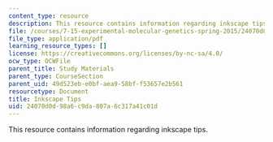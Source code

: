 ```yaml
---
content_type: resource
description: This resource contains information regarding inkscape tips.
file: /courses/7-15-experimental-molecular-genetics-spring-2015/24070d0d98a6c9da807a6c317a41c01d_MIT7_15S15_Inkscape_tips.pdf
file_type: application/pdf
learning_resource_types: []
license: https://creativecommons.org/licenses/by-nc-sa/4.0/
ocw_type: OCWFile
parent_title: Study Materials
parent_type: CourseSection
parent_uid: 49d523eb-e0bf-aea9-58bf-f53657e2b561
resourcetype: Document
title: Inkscape Tips
uid: 24070d0d-98a6-c9da-807a-6c317a41c01d
---
```

This resource contains information regarding inkscape tips.